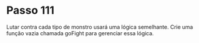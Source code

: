 # Passo 111


Lutar contra cada tipo de monstro usará uma lógica semelhante. Crie uma função vazia chamada goFight para gerenciar essa lógica.